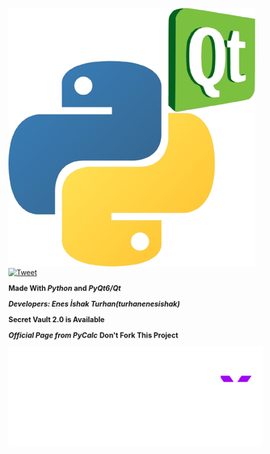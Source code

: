 ![Made With Python & Qt](./Python_and_Qt.png)
[![Tweet](https://img.shields.io/twitter/url/http/shields.io.svg?style=social)](https://twitter.com/intent/tweet?text=Paylaşılacak-isim=Paylaşılacak-link)

__Made With *Python* and *PyQt6/Qt*__

__*Developers:
  Enes İshak Turhan(turhanenesishak)*__

__Secret Vault 2.0 is Available__

__*Official Page from PyCalc*__
__Don't Fork This Project__

![Made With Python & Qt](./Protect-Your-Privacy.png)
